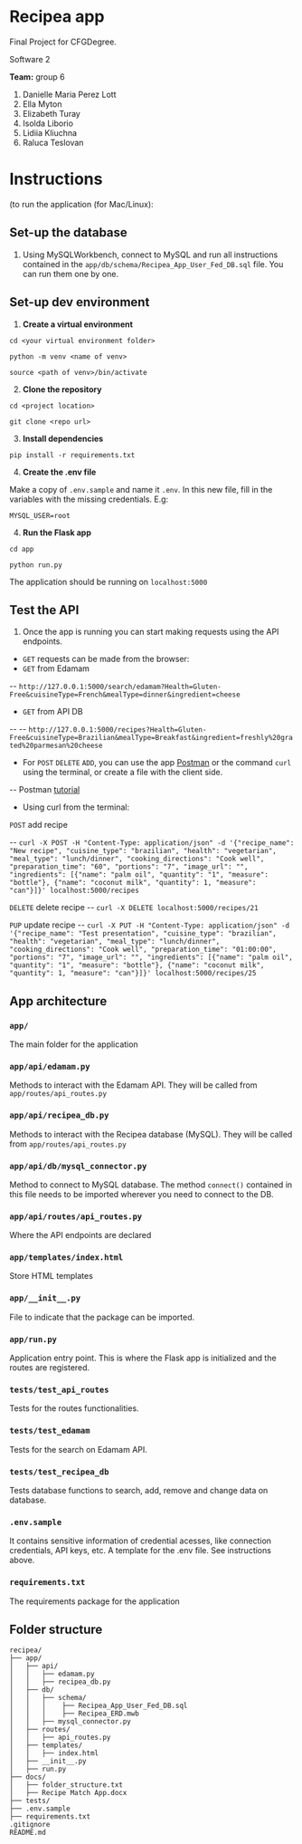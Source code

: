 
# Recipea app 
Final Project for CFGDegree. 

Software 2

**Team:** group 6
1.  Danielle Maria Perez Lott
2.  Ella Myton
3.  Elizabeth Turay
4.  Isolda Liborio
5.  Lidiia Kliuchna
6.  Raluca Teslovan



# Instructions 
(to run the application (for Mac/Linux):

  

## Set-up the database

  

1. Using MySQLWorkbench, connect to MySQL and run all instructions contained in the `app/db/schema/Recipea_App_User_Fed_DB.sql` file. You can run them one by one.

  
  

## Set-up dev environment

  

1.  **Create a virtual environment**

`cd <your virtual environment folder>`

`python -m venv <name of venv>`

`source <path of venv>/bin/activate`

  

2.  **Clone the repository**

`cd <project location>`

`git clone <repo url>`

  

3.  **Install dependencies**

`pip install -r requirements.txt`

  

4.  **Create the .env file**

Make a copy of `.env.sample` and name it `.env`. In this new file, fill in the variables with the missing credentials. E.g:

`MYSQL_USER=root`

  

4.  **Run the Flask app**

`cd app`

`python run.py`

The application should be running on `localhost:5000`

  
  

## Test the API

1. Once the app is running you can start making requests using the API endpoints.

-  `GET` requests can be made from the browser:
-  `GET` from Edamam

-- `http://127.0.0.1:5000/search/edamam?Health=Gluten-Free&cuisineType=French&mealType=dinner&ingredient=cheese`

-  `GET` from API DB

-- -- `http://127.0.0.1:5000/recipes?Health=Gluten-Free&cuisineType=Brazilian&mealType=Breakfast&ingredient=freshly%20grated%20parmesan%20cheese`

- For `POST` `DELETE` `ADD`, you can use the app [Postman](https://www.postman.com/downloads/) or the command `curl` using the terminal, or create a file with the client side.

-- Postman [tutorial](https://learning.postman.com/docs/sending-requests/requests/)

- Using curl from the terminal:

`POST` add recipe

-- `curl -X POST -H "Content-Type: application/json" -d '{"recipe_name": "New recipe", "cuisine_type": "brazilian", "health": "vegetarian", "meal_type": "lunch/dinner", "cooking_directions": "Cook well", "preparation_time": "60", "portions": "7", "image_url": "", "ingredients": [{"name": "palm oil", "quantity": "1", "measure": "bottle"}, {"name": "coconut milk", "quantity": 1, "measure": "can"}]}' localhost:5000/recipes`

`DELETE` delete recipe
-- `curl -X DELETE localhost:5000/recipes/21`

`PUP` update recipe
-- `curl -X PUT -H "Content-Type: application/json" -d '{"recipe_name": "Test presentation", "cuisine_type": "brazilian", "health": "vegetarian", "meal_type": "lunch/dinner", "cooking_directions": "Cook well", "preparation_time": "01:00:00", "portions": "7", "image_url": "", "ingredients": [{"name": "palm oil", "quantity": "1", "measure": "bottle"}, {"name": "coconut milk", "quantity": 1, "measure": "can"}]}' localhost:5000/recipes/25`

  
## App architecture  
### `app/`
The main folder for the application

### `app/api/edamam.py`
Methods to interact with the Edamam API. They will be called from `app/routes/api_routes.py`

### `app/api/recipea_db.py`
Methods to interact with the Recipea database (MySQL). They will be called from `app/routes/api_routes.py`

### `app/api/db/mysql_connector.py`
Method to connect to MySQL database. The method `connect()` contained in this file needs to be imported wherever you need to connect to the DB.

### `app/api/routes/api_routes.py`
 Where the API endpoints are declared 
 
### `app/templates/index.html` 
Store HTML templates

### `app/__init__.py  `
File to indicate that the package can be imported. 

### `app/run.py  `
Application entry point. 
This is where the Flask app is initialized and the routes are registered. 

### `tests/test_api_routes `
Tests for the routes functionalities. 

### `tests/test_edamam `
Tests for the search on Edamam API. 

### `tests/test_recipea_db `
Tests database functions to search, add, remove and change data on database. 

### `.env.sample  `
It contains sensitive information of credential acesses,  like connection credentials, API keys, etc. 
A template for the .env file. See instructions above.

### `requirements.txt  `
The requirements package for the application

## Folder structure

```
recipea/  
├── app/  
│   ├── api/  
│   │   ├── edamam.py  
│   │   ├── recipea_db.py  
│   ├── db/  
│   │   ├── schema/  
│   │   │    ├── Recipea_App_User_Fed_DB.sql  
│   │   │    ├── Recipea_ERD.mwb  
│   │   ├── mysql_connector.py  
│   ├── routes/  
│   │   ├── api_routes.py  
│   ├── templates/  
│   │   ├── index.html  
│   ├── __init__.py  
│   ├── run.py  
├── docs/  
│   ├── folder_structure.txt  
│   ├── Recipe Match App.docx 
├── tests/   
├── .env.sample  
├── requirements.txt  
.gitignore  
README.md
```